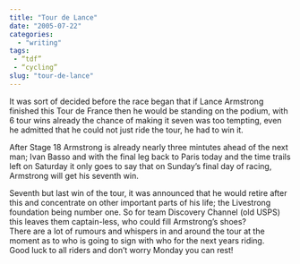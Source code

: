 ```yaml
---
title: "Tour de Lance"
date: "2005-07-22"
categories: 
  - "writing"
tags:
 - “tdf”
 - “cycling”
slug: "tour-de-lance"
---
```


It was sort of decided before the race began that if Lance Armstrong finished this Tour de France then he would be standing on the podium, with 6 tour wins already the chance of making it seven was too tempting, even he admitted that he could not just ride the tour, he had to win it.

After Stage 18 Armstrong is already nearly three mintutes ahead of the next man; Ivan Basso and with the final leg back to Paris today and the time trails left on Saturday it only goes to say that on Sunday’s final day of racing, Armstrong will get his seventh win. 

Seventh but last win of the tour, it was announced that he would retire after this and concentrate on other important parts of his life; the Livestrong foundation being number one. So for team Discovery Channel (old USPS) this leaves them captain-less, who could fill Armstrong’s shoes?  
There are a lot of rumours and whispers in and around the tour at the moment as to who is going to sign with who for the next years riding.  
Good luck to all riders and don’t worry Monday you can rest!
